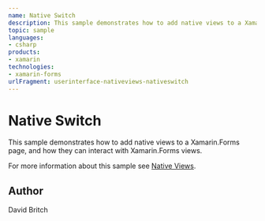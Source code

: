 ```yaml
---
name: Native Switch
description: This sample demonstrates how to add native views to a Xamarin.Forms page, and how they can interact with Xamarin.Forms views.
topic: sample
languages:
- csharp
products:
- xamarin
technologies:
- xamarin-forms
urlFragment: userinterface-nativeviews-nativeswitch
---
```

Native Switch
=============

This sample demonstrates how to add native views to a Xamarin.Forms page, and how they can interact with Xamarin.Forms views.

For more information about this sample see [Native Views](https://developer.xamarin.com/guides/xamarin-forms/user-interface/native-views/).

Author
------

David Britch
